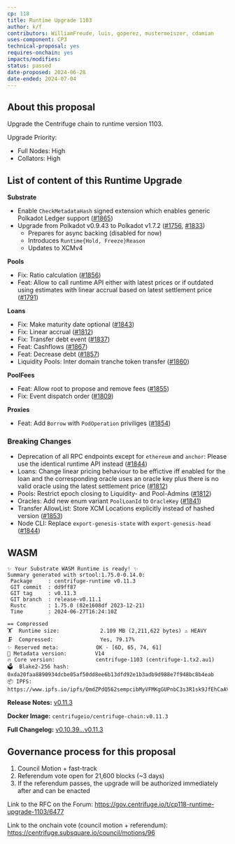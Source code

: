 ```yaml
---
cp: 118
title: Runtime Upgrade 1103
author: k/f
contributors: WilliamFreude, luis, goperez, mustermeiszer, cdamian
uses-component: CP3
technical-proposal: yes
requires-onchain: yes
impacts/modifies: 
status: passed
date-proposed: 2024-06-28
date-ended: 2024-07-04
---
```


## About this proposal

Upgrade the Centrifuge chain to runtime version 1103.

Upgrade Priority:

- Full Nodes: High
- Collators: High

## List of content of this Runtime Upgrade

**Substrate**

* Enable `CheckMetadataHash` signed extension which enables generic Polkadot Ledger support ([#1865](https://github.com/centrifuge/centrifuge-chain/pull/1865))
* Upgrade from Polkadot v0.9.43 to Polkadot v1.7.2 ([#1756](https://github.com/centrifuge/centrifuge-chain/pull/1756), [#1833](https://github.com/centrifuge/centrifuge-chain/pull/1833))
  * Prepares for async backing (disabled for now)
  * Introduces `Runtime{Hold, Freeze}Reason`
  * Updates to XCMv4

**Pools**

* Fix: Ratio calculation ([#1856](https://github.com/centrifuge/centrifuge-chain/pull/1856))
* Feat: Allow to call runtime API either with latest prices or if outdated using estimates with linear accrual based on latest settlement price ([#1791](https://github.com/centrifuge/centrifuge-chain/pull/1791))

**Loans**

* Fix: Make maturity date optional ([#1843](https://github.com/centrifuge/centrifuge-chain/pull/1843))
* Fix: Linear accrual ([#1812](https://github.com/centrifuge/centrifuge-chain/pull/1812))
* Fix: Transfer debt event ([#1837](https://github.com/centrifuge/centrifuge-chain/pull/1837))
* Feat: Cashflows ([#1867](https://github.com/centrifuge/centrifuge-chain/pull/1867))
* Feat: Decrease debt ([#1857](https://github.com/centrifuge/centrifuge-chain/pull/1857))
* Liquidity Pools: Inter domain tranche token transfer ([#1860](https://github.com/centrifuge/centrifuge-chain/pull/1860))

**PoolFees**

* Feat: Allow root to propose and remove fees ([#1855](https://github.com/centrifuge/centrifuge-chain/pull/1855))
* Fix: Event dispatch order ([#1809](https://github.com/centrifuge/centrifuge-chain/pull/1809))

**Proxies**

* Feat: Add `Borrow` with `PodOperation` priviliges ([#1854](https://github.com/centrifuge/centrifuge-chain/pull/1854))

### Breaking Changes

* Deprecation of all RPC endpoints except for `ethereum` and `anchor`: Please use the identical runtime API instead ([#1844](https://github.com/centrifuge/centrifuge-chain/pull/1844))
* Loans: Change linear pricing behaviour to be effictive iff enabled for the loan and the corresponding oracle uses an oracle key plus there is no valid oracle using the latest settlement price ([#1812](https://github.com/centrifuge/centrifuge-chain/pull/1812))
* Pools: Restrict epoch closing to Liquidity- and Pool-Admins ([#1812](https://github.com/centrifuge/centrifuge-chain/pull/1812))
* Oracles: Add new enum variant `PoolLoanId` to `OracleKey` ([#1841](https://github.com/centrifuge/centrifuge-chain/pull/1841))
* Transfer AllowList: Store XCM Locations explicitly instead of hashed version ([#1853](https://github.com/centrifuge/centrifuge-chain/pull/1853))
* Node CLI: Replace `export-genesis-state` with `export-genesis-head` ([#1844](https://github.com/centrifuge/centrifuge-chain/pull/1844))

## WASM

```
✨ Your Substrate WASM Runtime is ready! ✨
Summary generated with srtool:1.75.0-0.14.0:
 Package     : centrifuge-runtime v0.11.3
 GIT commit  : dd9ff87
 GIT tag     : v0.11.3
 GIT branch  : release-v0.11.1
 Rustc       : 1.75.0 (82e1608df 2023-12-21)
 Time        : 2024-06-27T16:24:10Z

== Compressed
🏋️  Runtime size:             2.109 MB (2,211,622 bytes) ⚠️ HEAVY
🗜  Compressed:               Yes, 79.17%
✨ Reserved meta:            OK - [6D, 65, 74, 61]
🎁 Metadata version:         V14
🔥 Core version:             centrifuge-1103 (centrifuge-1.tx2.au1)
🗳️  Blake2-256 hash:          0xda20faa8890934dcbe05af50dd8ee6b13dfd92e1b3adb9d988e7f948bc8b4eab
📦 IPFS:                     https://www.ipfs.io/ipfs/QmdZPdQ562sempcibMyVFMKgGUPnbC3s3R1sk9JfEhCaAV
```

**Release Notes:** [v0.11.3](https://github.com/centrifuge/centrifuge-chain/releases/tag/v0.11.3)

**Docker Image:** `centrifugeio/centrifuge-chain:v0.11.3`

**Full Changelog:** [v0.10.39...v0.11.3](https://github.com/centrifuge/centrifuge-chain/compare/v0.10.39...v0.11.3)

## Governance process for this proposal

1. Council Motion + fast-track 
2. Referendum vote open for 21,600 blocks (~3 days)
3. If the referendum passes, the upgrade will be authorized immediately after and can be enacted


Link to the RFC on the Forum: https://gov.centrifuge.io/t/cp118-runtime-upgrade-1103/6477

Link to the onchain vote (council motion + referendum): https://centrifuge.subsquare.io/council/motions/96
